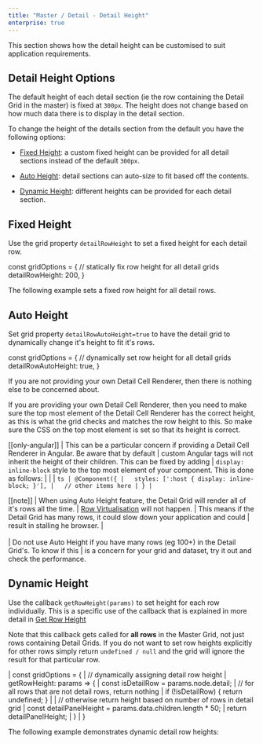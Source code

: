 ```yaml
---
title: "Master / Detail - Detail Height"
enterprise: true
---
```


This section shows how the detail height can be customised to suit application requirements.

## Detail Height Options


The default height of each detail section (ie the row containing the Detail Grid in the master) is fixed at `300px`. The height does not change based on how much data there is to display in the detail section.

To change the height of the details section from the default you have the following options:


- [Fixed Height](/master-detail-height/#fixed-height): a custom fixed height can be provided for all detail sections instead of the default `300px`.

- [Auto Height](/master-detail-height/#auto-height): detail sections can auto-size to fit based off the contents.

- [Dynamic Height](/master-detail-height/#dynamic-height): different heights can be provided for each detail section.

## Fixed Height

Use the grid property `detailRowHeight` to set a fixed height for each detail row.

<snippet>
const gridOptions = {
    // statically fix row height for all detail grids
    detailRowHeight: 200,
}
</snippet>

The following example sets a fixed row height for all detail rows.

<grid-example title='Fixed Detail Row Height' name='fixed-detail-row-height' type='generated' options='{ "enterprise": true, "exampleHeight": 575, "modules":["clientside", "masterdetail", "menu", "columnpanel"] }'></grid-example>

## Auto Height

Set grid property `detailRowAutoHeight=true` to have the detail grid to dynamically change it's height to fit it's rows.

<snippet>
const gridOptions = {
    // dynamically set row height for all detail grids
    detailRowAutoHeight: true,
}
</snippet>

<grid-example title='Auto Height' name='auto-height' type='generated' options='{ "enterprise": true, "exampleHeight": 600, "modules": ["clientside", "masterdetail"] }'></grid-example>

If you are not providing your own Detail Cell Renderer, then there is nothing else to be concerned about.

If you are providing your own Detail Cell Renderer, then you need to make sure the top most element of the
Detail Cell Renderer has the correct height, as this is what the grid checks and matches the row height to this.
So make sure the CSS on the top most element is set so that its height is correct.

[[only-angular]]
| This can be a particular concern if providing a Detail Cell Renderer in Angular. Be aware that by default
| custom Angular tags will not inherit the height of their children. This can be fixed by adding
| `display: inline-block` style to the top most element of your component. This is done as follows:
|
|
| ```ts
| @Component({
|   styles: [':host { display: inline-block; }'],
|   // other items here
| }
| ```

[[note]]
| When using Auto Height feature, the Detail Grid will render all of it's rows all the time.
| [Row Virtualisation](/dom-virtualisation/) will not happen.
| This means if the Detail Grid has many rows, it could slow down your application and could
| result in stalling he browser.
| <br/><br/>
| Do not use Auto Height if you have many rows (eg 100+) in the Detail Grid's. To know if this
| is a concern for your grid and dataset, try it out and check the performance.


## Dynamic Height

Use the callback `getRowHeight(params)` to set height for each row individually. This is a specific use of the callback that is explained in more detail in
[Get Row Height](/row-height/#getrowheight-callback)

<api-documentation source='grid-options/properties.json' section='styling' names='["getRowHeight"]'></api-documentation>

Note that this callback gets called for **all rows** in the Master Grid, not just rows containing Detail Grids. If you do not want to set row heights explicitly for other rows simply return `undefined / null` and the grid will ignore the result for that particular row.

<snippet>
| const gridOptions = {
|     // dynamically assigning detail row height
|     getRowHeight: params => {
|         const isDetailRow = params.node.detail;
|         // for all rows that are not detail rows, return nothing
|         if (!isDetailRow) { return undefined; }
|
|         // otherwise return height based on number of rows in detail grid
|         const detailPanelHeight = params.data.children.length * 50;
|         return detailPanelHeight;
|     }
| }
</snippet>

The following example demonstrates dynamic detail row heights:

<grid-example title='Dynamic Detail Row Height' name='dynamic-detail-row-height' type='generated' options='{ "enterprise": true, "modules": ["clientside", "masterdetail", "menu", "columnpanel"] }'></grid-example>
